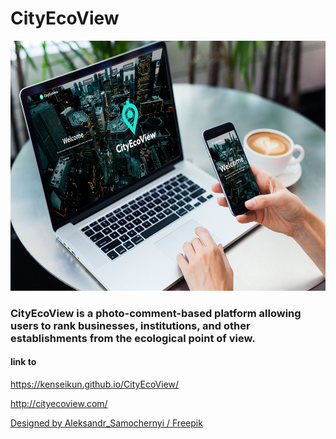 # CityEcoView 

<img src="images/mockup.jpg" height="400">

### CityEcoView is a photo-comment-based platform allowing users to rank businesses, institutions, and other establishments from the ecological point of view.

#### link to
https://kenseikun.github.io/CityEcoView/

http://cityecoview.com/


<a href="http://www.freepik.com">Designed by Aleksandr_Samochernyi / Freepik</a>
